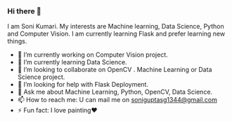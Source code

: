 ### Hi there 👋
 I am Soni Kumari. My interests are Machine learning, Data Science, Python and Computer Vision. I am currently learning Flask and prefer learning new things.

- 🔭 I’m currently working on Computer Vision project.
- 🌱 I’m currently learning Data Science.
- 👯 I’m looking to collaborate on OpenCV . Machine Learning or Data Science project.
- 🤔 I’m looking for help with Flask Deployment.
- 💬 Ask me about Machine Learning, Python, OpenCV, Data Science.
- 📫 How to reach me: U can mail me on soniguptasg1344@gmail.com
- ⚡ Fun fact: I love painting:heart:
